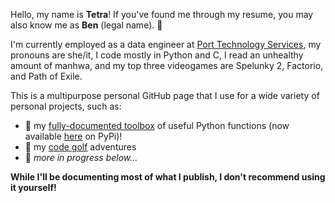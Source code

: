 Hello, my name is **Tetra**! If you've found me through my resume, you may also know me as **Ben** (legal name). 🍓

I'm currently employed as a data engineer at [Port Technology Services](https://www.porttechnologyservices.com/), my pronouns are she/it, I code mostly in Python and C, I read an unhealthy amount of manhwa, and my top three videogames are Spelunky 2, Factorio, and Path of Exile.

This is a multipurpose personal GitHub page that I use for a wide variety of personal projects, such as:
* 🧰 my [fully-documented toolbox](https://github.com/tetraketra/tetras-toolbox) of useful Python functions (now available [here]((https://pypi.org/project/tetras-toolbox)) on PyPi)!
* 🎨 my [code golf](https://github.com/tetraketra/code-golf) adventures
* 🤔 *more in progress below...*

**While I'll be documenting most of what I publish, I don't recommend using it yourself!**

<!---
tetraketra/tetraketra is a ✨ special ✨ repository because its `README.md` (this file) appears on your GitHub profile.
You can click the Preview link to take a look at your changes.
--->
